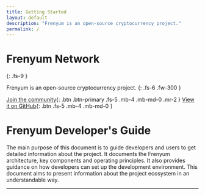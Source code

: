 ```yaml
---
title: Getting Started
layout: default
description: "Frenyum is an open-source cryptocurrency project." 
permalink: /
---
```

# Frenyum Network
{: .fs-9 }

Frenyum is an open-source cryptocurrency project.
{: .fs-6 .fw-300 }

[Join the community](https://discord.gg/XkncSrKrrS){: .btn .btn-primary .fs-5 .mb-4 .mb-md-0 .mr-2 }
[View it on GitHub](https://github.com/Frenyum-Network/frenyum-node){: .btn .fs-5 .mb-4 .mb-md-0 }

# Frenyum Developer's Guide
The main purpose of this document is to guide developers and users to get detailed information about the project. It documents the Frenyum architecture, key components and operating principles. It also provides guidance on how developers can set up the development environment. This document aims to present information about the project ecosystem in an understandable way.

----

